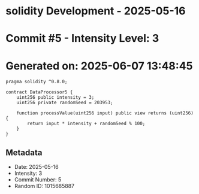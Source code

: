 ﻿# solidity Development - 2025-05-16
# Commit #5 - Intensity Level: 3
# Generated on: 2025-06-07 13:48:45
```solidity
pragma solidity ^0.8.0;

contract DataProcessor5 {
    uint256 public intensity = 3;
    uint256 private randomSeed = 203953;

    function processValue(uint256 input) public view returns (uint256) {
        return input * intensity + randomSeed % 100;
    }
}
```
## Metadata
- Date: 2025-05-16
- Intensity: 3
- Commit Number: 5
- Random ID: 1015685887
